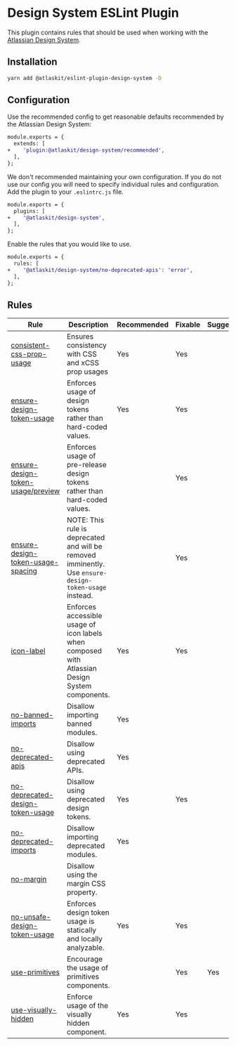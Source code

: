 # Design System ESLint Plugin

This plugin contains rules that should be used when working with the [Atlassian Design System](https://atlassian.design).

## Installation

```sh
yarn add @atlaskit/eslint-plugin-design-system -D
```

## Configuration

Use the recommended config to get reasonable defaults recommended by the Atlassian Design System:

```diff
module.exports = {
  extends: [
+    'plugin:@atlaskit/design-system/recommended',
  ],
};
```

We don't recommended maintaining your own configuration.
If you do not use our config you will need to specify individual rules and configuration.
Add the plugin to your `.eslintrc.js` file.

```diff
module.exports = {
  plugins: [
+    '@atlaskit/design-system',
  ],
};
```

Enable the rules that you would like to use.

```diff
module.exports = {
  rules: [
+    '@atlaskit/design-system/no-deprecated-apis': 'error',
  ],
};
```

## Rules

<!-- START_RULE_TABLE_CODEGEN -->
<!-- @codegenCommand yarn workspace @atlaskit/eslint-plugin-design-system codegen -->

| Rule                                                                                                    | Description                                                                                            | Recommended | Fixable | Suggestions |
| ------------------------------------------------------------------------------------------------------- | ------------------------------------------------------------------------------------------------------ | ----------- | ------- | ----------- |
| <a href="./src/rules/consistent-css-prop-usage/README.md">consistent-css-prop-usage</a>                 | Ensures consistency with CSS and xCSS prop usages                                                      | Yes         | Yes     |             |
| <a href="./src/rules/ensure-design-token-usage/README.md">ensure-design-token-usage</a>                 | Enforces usage of design tokens rather than hard-coded values.                                         | Yes         | Yes     |             |
| <a href="./src/rules/ensure-design-token-usage-preview/README.md">ensure-design-token-usage/preview</a> | Enforces usage of pre-release design tokens rather than hard-coded values.                             |             | Yes     |             |
| <a href="./src/rules/ensure-design-token-usage-spacing/README.md">ensure-design-token-usage-spacing</a> | NOTE: This rule is deprecated and will be removed imminently. Use `ensure-design-token-usage` instead. |             | Yes     |             |
| <a href="./src/rules/icon-label/README.md">icon-label</a>                                               | Enforces accessible usage of icon labels when composed with Atlassian Design System components.        | Yes         | Yes     |             |
| <a href="./src/rules/no-banned-imports/README.md">no-banned-imports</a>                                 | Disallow importing banned modules.                                                                     | Yes         |         |             |
| <a href="./src/rules/no-deprecated-apis/README.md">no-deprecated-apis</a>                               | Disallow using deprecated APIs.                                                                        | Yes         |         |             |
| <a href="./src/rules/no-deprecated-design-token-usage/README.md">no-deprecated-design-token-usage</a>   | Disallow using deprecated design tokens.                                                               | Yes         | Yes     |             |
| <a href="./src/rules/no-deprecated-imports/README.md">no-deprecated-imports</a>                         | Disallow importing deprecated modules.                                                                 | Yes         |         |             |
| <a href="./src/rules/no-margin/README.md">no-margin</a>                                                 | Disallow using the margin CSS property.                                                                |             |         |             |
| <a href="./src/rules/no-unsafe-design-token-usage/README.md">no-unsafe-design-token-usage</a>           | Enforces design token usage is statically and locally analyzable.                                      | Yes         | Yes     |             |
| <a href="./src/rules/use-primitives/README.md">use-primitives</a>                                       | Encourage the usage of primitives components.                                                          |             | Yes     | Yes         |
| <a href="./src/rules/use-visually-hidden/README.md">use-visually-hidden</a>                             | Enforce usage of the visually hidden component.                                                        | Yes         | Yes     |             |

<!-- END_RULE_TABLE_CODEGEN -->
